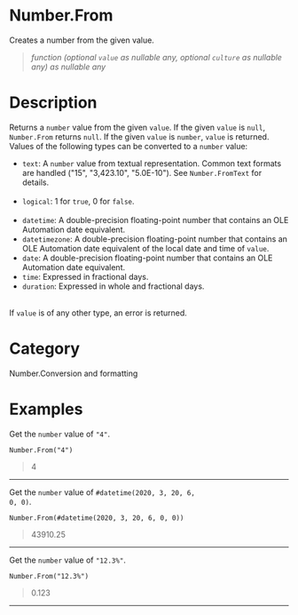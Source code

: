 ﻿# Number.From
Creates a number from the given value.
> _function (optional <code>value</code> as nullable any, optional <code>culture</code> as nullable any) as nullable any_
# Description 
Returns a <code>number</code> value from the given <code>value</code>. If the given <code>value</code> is <code>null</code>, <code>Number.From</code> returns <code>null</code>.  If the given <code>value</code> is <code>number</code>, <code>value</code> is returned. Values of the following types can be converted to a <code>number</code> value:
      <ul>
        <li><code>text</code>: A <code>number</code> value from textual representation. Common text formats are handled ("15", "3,423.10", "5.0E-10"). See <code>Number.FromText</code> for details.</li>        
        <li><code>logical</code>: 1 for <code>true</code>, 0 for <code>false</code>.</li>   
        <li><code>datetime</code>: A double-precision floating-point number that contains an OLE Automation date equivalent.</li>
        <li><code>datetimezone</code>: A double-precision floating-point number that contains an OLE Automation date equivalent of the local date and time of <code>value</code>.</li>
        <li><code>date</code>: A double-precision floating-point number that contains an OLE Automation date equivalent.</li>
        <li><code>time</code>:  Expressed in fractional days.</li>
        <li><code>duration</code>: Expressed in whole and fractional days.</li>  
      </ul>
If <code>value</code> is of any other type, an error is returned.
# Category 
Number.Conversion and formatting
# Examples 
Get the <code>number</code> value of <code>"4"</code>.
```
Number.From("4")
```
> 4
***
Get the <code>number</code> value of <code>#datetime(2020, 3, 20, 6, 0, 0)</code>.
```
Number.From(#datetime(2020, 3, 20, 6, 0, 0))
```
> 43910.25
***
Get the <code>number</code> value of <code>"12.3%"</code>.
```
Number.From("12.3%")
```
> 0.123
***
